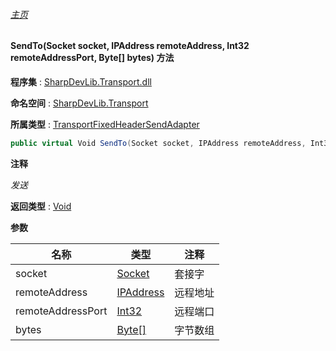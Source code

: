 ###### [主页](./Index.md "主页")

#### SendTo(Socket socket, IPAddress remoteAddress, Int32 remoteAddressPort, Byte[] bytes) 方法

**程序集** : [SharpDevLib.Transport.dll](./SharpDevLib.Transport.assembly.md "SharpDevLib.Transport.dll")

**命名空间** : [SharpDevLib.Transport](./SharpDevLib.Transport.namespace.md "SharpDevLib.Transport")

**所属类型** : [TransportFixedHeaderSendAdapter](./SharpDevLib.Transport.TransportFixedHeaderSendAdapter.md "TransportFixedHeaderSendAdapter")

``` csharp
public virtual Void SendTo(Socket socket, IPAddress remoteAddress, Int32 remoteAddressPort, Byte[] bytes)
```

**注释**

*发送*



**返回类型** : [Void](https://learn.microsoft.com/en-us/dotnet/api/system.void "Void")


**参数**

|名称|类型|注释|
|---|---|---|
|socket|[Socket](https://learn.microsoft.com/en-us/dotnet/api/system.net.sockets.socket "Socket")|套接字|
|remoteAddress|[IPAddress](https://learn.microsoft.com/en-us/dotnet/api/system.net.ipaddress "IPAddress")|远程地址|
|remoteAddressPort|[Int32](https://learn.microsoft.com/en-us/dotnet/api/system.int32 "Int32")|远程端口|
|bytes|[Byte\[\]](https://learn.microsoft.com/en-us/dotnet/api/system.byte[] "Byte\[\]")|字节数组|



